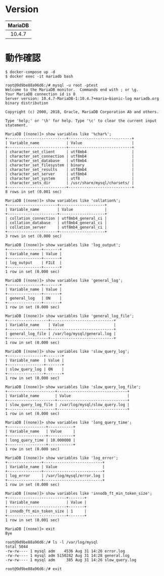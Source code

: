 # Version

|MariaDB|
|:-----:|
|10.4.7 |

# 動作確認

    $ docker-compose up -d
    $ docker exec -it mariadb bash

    root@9d9be88a96d6:/# mysql -u root -ptest
    Welcome to the MariaDB monitor.  Commands end with ; or \g.
    Your MariaDB connection id is 8
    Server version: 10.4.7-MariaDB-1:10.4.7+maria~bionic-log mariadb.org binary distribution

    Copyright (c) 2000, 2018, Oracle, MariaDB Corporation Ab and others.

    Type 'help;' or '\h' for help. Type '\c' to clear the current input statement.

    MariaDB [(none)]> show variables like '%char%';
    +--------------------------+----------------------------+
    | Variable_name            | Value                      |
    +--------------------------+----------------------------+
    | character_set_client     | utf8mb4                    |
    | character_set_connection | utf8mb4                    |
    | character_set_database   | utf8mb4                    |
    | character_set_filesystem | binary                     |
    | character_set_results    | utf8mb4                    |
    | character_set_server     | utf8mb4                    |
    | character_set_system     | utf8                       |
    | character_sets_dir       | /usr/share/mysql/charsets/ |
    +--------------------------+----------------------------+
    8 rows in set (0.001 sec)

    MariaDB [(none)]> show variables like 'collation%';
    +----------------------+--------------------+
    | Variable_name        | Value              |
    +----------------------+--------------------+
    | collation_connection | utf8mb4_general_ci |
    | collation_database   | utf8mb4_general_ci |
    | collation_server     | utf8mb4_general_ci |
    +----------------------+--------------------+
    3 rows in set (0.000 sec)

    MariaDB [(none)]> show variables like 'log_output';
    +---------------+-------+
    | Variable_name | Value |
    +---------------+-------+
    | log_output    | FILE  |
    +---------------+-------+
    1 row in set (0.000 sec)

    MariaDB [(none)]> show variables like 'general_log';
    +---------------+-------+
    | Variable_name | Value |
    +---------------+-------+
    | general_log   | ON    |
    +---------------+-------+
    1 row in set (0.000 sec)

    MariaDB [(none)]> show variables like 'general_log_file';
    +------------------+----------------------------+
    | Variable_name    | Value                      |
    +------------------+----------------------------+
    | general_log_file | /var/log/mysql/general.log |
    +------------------+----------------------------+
    1 row in set (0.000 sec)

    MariaDB [(none)]> show variables like 'slow_query_log';
    +----------------+-------+
    | Variable_name  | Value |
    +----------------+-------+
    | slow_query_log | ON    |
    +----------------+-------+
    1 row in set (0.000 sec)

    MariaDB [(none)]> show variables like 'slow_query_log_file';
    +---------------------+-------------------------------+
    | Variable_name       | Value                         |
    +---------------------+-------------------------------+
    | slow_query_log_file | /var/log/mysql/slow_query.log |
    +---------------------+-------------------------------+
    1 row in set (0.000 sec)

    MariaDB [(none)]> show variables like 'long_query_time';
    +-----------------+-----------+
    | Variable_name   | Value     |
    +-----------------+-----------+
    | long_query_time | 10.000000 |
    +-----------------+-----------+
    1 row in set (0.000 sec)

    MariaDB [(none)]> show variables like 'log_error';
    +---------------+--------------------------+
    | Variable_name | Value                    |
    +---------------+--------------------------+
    | log_error     | /var/log/mysql/error.log |
    +---------------+--------------------------+
    1 row in set (0.000 sec)

    MariaDB [(none)]> show variables like 'innodb_ft_min_token_size';
    +--------------------------+-------+
    | Variable_name            | Value |
    +--------------------------+-------+
    | innodb_ft_min_token_size | 1     |
    +--------------------------+-------+
    1 row in set (0.001 sec)

    MariaDB [(none)]> exit                                      
    Bye

    root@9d9be88a96d6:/# ls -l /var/log/mysql
    total 5044
    -rw-rw---- 1 mysql adm    4536 Aug 31 14:26 error.log
    -rw-rw---- 1 mysql adm 5150282 Aug 31 14:28 general.log
    -rw-rw---- 1 mysql adm     385 Aug 31 14:26 slow_query.log

    root@9d9be88a96d6:/# exit

